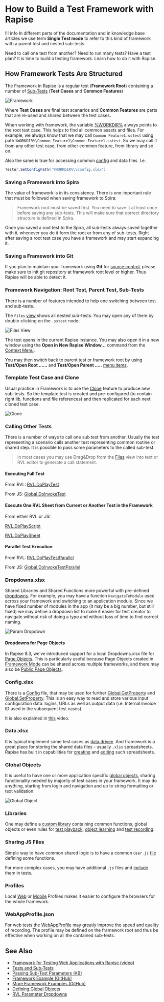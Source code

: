 # How to Build a Test Framework with Rapise

!!! info
    In different parts of the documentation and in knowledge base articles we use term **Single Test mode** to refer to this kind of framework with a parent test and nested sub-tests.

Need to call one test from another? Need to run many tests? Have a test plan? It is time to build a testing framework. Learn how to do it with Rapise.

## How Framework Tests Are Structured

The Framework in Rapise is a regular test (**Framework Root**) containing a number of [Sub-Tests](../Guide/tests_and_sub_tests.md) (**Test Cases** and **Common Features**)

![Framework](../Guide/img/framework_overview.png)

Where **Test Cases** are final test scenarios and **Common Features** are parts that are re-used and shared between the test cases.

When working with framework, the variable [%WORKDIR%](../Guide/tests_and_sub_tests.md#workdir-and-frameworks) always points to the root test case. This helps to find all common assets and files. For example, we always know that we may call `Common Feature1.sstest` using path `%WORKDIR%\Common Feature1\Common Feature1.sstest`. So we may call it from any other test case, from other common feature, from library and so on.

Also the same is true for accessing common [config](../Libraries/Global.md#SetConfigPath) and data files. I.e.

```javascript
Tester.SetConfigPath('%WORKDIR%\\Config.xlsx')
```

### Saving a Framework into Spira

The value of framework is in its consistency. There is one important rule that must be followed when saving framework to Spira:

> Framework root must be saved first. You need to save it at least once before saving any sub-tests. This will make sure that correct directory structure is defined in Spira.

Once you saved a root test to the Spira, all sub-tests always saved together with it, whenever you do it form the root or from any of sub-tests. Right after saving a root test case you have a framework and may start expanding it.

### Saving a Framework into Git

If you plan to maintain your framework using **Git** for [source control](../Guide/git_integration.md), please make sure to init git repository at framework root level or higher. Thus Rapise will be able to detect it.

### Framework Navigation: Root Test, Parent Test, Sub-Tests

There is a number of features intended to help one switching between test and sub-tests.

The `Files` [view](../Guide/test_files_dialog.md) shows all nested sub-tests. You may open any of them by double-clicking on the `.sstest` node:

![Files View](../Guide/img/framework_filesview.png)

The test opens in the current Rapise instance. You may also open it in a new window using the **Open in New Rapise Window...** command from the  [Context Menu](../Guide/tests_and_sub_tests.md#sub-test-context-menu).

You may then switch back to parent test or framework root by using **Test/Open Root ......** and **Test/Open Parent .....** [menu items](../Guide/menu_and_toolbars.md#test).

### Template Test Case and Clone

Usual practice in Framework is to use the [Clone](../Guide/tests_and_sub_tests.md#sub-test-context-menu) feature to produce new sub-tests. So the template test is created and pre-configured (to contain right lib, functions and file references) and then replicated for each next cloned test case.

![Clone](../Guide/img/framework_template_clone.png)

### Calling Other Tests

There is a number of ways to call one sub test from another. Usually the test representing a scenario calls another test representing common routine or shared step. It is possible to pass some parameters to the called sub-test.

> In most cases you may use Drag&Drop from the [Files](../Guide/test_files_dialog.md) view into text or RVL editor to generate a call statement.

#### Executing Full Test

From RVL:
[RVL.DoPlayTest](../Libraries/RVL.md#doplaytest)

From JS:
[Global.DoInvokeTest](../Libraries/Global.md#DoInvokeTest)

#### Execute One RVL Sheet from Current or Another Test in the Framework

From either RVL or JS:

[RVL.DoPlayScript](../Libraries/RVL.md#doplayscript)

[RVL.DoPlaySheet](../Libraries/RVL.md#doplaysheet)

#### Parallel Test Execution

From RVL:
[RVL.DoPlayTestParallel](../Libraries/RVL.md#doplaytestparallel)

From JS:
[Global.DoInvokeTestParallel](../Libraries/Global.md#doinvoketestparallel)

### Dropdowns.xlsx

Shared Libraries and Shared Functions more powerful with pre-defined [dropdowns](../Guide/rvl_editor.md#param-dropdowns). For example, you may have a function `NavigateToModule` used across your framework and switching to an application module. Since we have fixed number of modules in the app (it may be a big number, but still fixed) we may define a dropdown list to make it easier for test creator to navigate without risk of doing a typo and without loss of time to find correct naming.

![Param Dropdown](../Guide/img/framework_dropdowns.png)

#### Dropdowns for Page Objects

In Rapise 8.3, we’ve introduced support for a local Dropdowns.xlsx file for [Page Objects](../Guide/Frameworks/pageobjects.md). This is particularly useful because Page Objects created in [Framework Mode](../Guide/Frameworks/frameworks.md) can be shared across multiple frameworks, and there may also be [Public Page Objects](../Guide/Frameworks/pageobjects.md#public-page-objects).

### Config.xlsx

There is a [Config](../Libraries/Global.md#SetConfigPath) file, that may be used for further [Global.GetProperty](../Libraries/Global.md#getproperty) and [Global.SetProperty](/Libraries/Global/#setproperty). This is an easy way to read and store various input configuration data: logins, URLs as well as output data (i.e. Internal Invoice ID used in the subsequent test cases).

It is also explained in [this](https://youtu.be/GDbRA2WyQfQ?list=PL1GncVUgF5nsawBrTNYbBY-eUnccO5YZj&t=534) video.

### Data.xlsx

It is typical implement some test cases as [data driven](../Intro/ddt.md). And framework is a great place for storing the shared data files - usually `.xlsx` spreadsheets. Rapise has built in capabilities for [creating](../Guide/test_files_dialog.md#context-menu-folder) and [editing](../Guide/spreadsheet_editor.md) such spreadsheets.

### Global Objects

It is useful to have one or more application specific [global objects](../Guide/global_objects.md), sharing functionality needed by majority of test cases in your framework. It may do anything, starting from login and navigation and up to string formatting or text validation.

![Global Object](../Guide/img/framework_global_object.png)

### Libraries

One may define a [custom library](../Guide/custom_libraries.md) containing common functions, global objects or even rules for [test playback](../Guide/playback.md), [object learning](../Guide/object_learning.md) and [test recording](../Guide/recording.md).

### Sharing JS Files

Simple way to have common shared logic is to have a common `User.js` [file](../Guide/defining_functions.md#in-userjs) defining some functions.

For more complex cases, you may have additional `.js` files and [include](https://www.inflectra.com/Support/KnowledgeBase/KB308.aspx) them in tests.

### Profiles

Local [Web](/Guide/browser_settings/#local-browser-profiles) or [Mobile](/Guide/mobile_settings_dialog/#local-mobile-profiles) Profiles makes it easier to configure the browsers for the whole framework.

### WebAppProfile.json

For web tests the [WebAppProfile](../Guide/web_app_profile.md) may greatly improve the speed and quality of recording. The profile may be defined on the framework root and thus be effective when working on all the contained sub-tests.

## See Also

- [Framework for Testing Web Applications with Rapise (video)](https://youtu.be/zROIrQs8tP0)
- [Tests and Sub-Tests](../Guide/tests_and_sub_tests.md)
- [Passing Sub-Test Parameters (KB)](https://www.inflectra.com/Support/KnowledgeBase/KB501.aspx)
- [Framework Example (GitHub)](https://github.com/Inflectra/rapise-framework-examples/tree/master/SpiraFriendlyWithRvlAndUserLib)
- [More Framework Examples (GitHub)](https://github.com/Inflectra/rapise-framework-examples)
- [Defining Global Objects](../Guide/global_objects.md)
- [RVL Parameter Dropdowns](../Guide/rvl_editor.md#param-dropdowns)